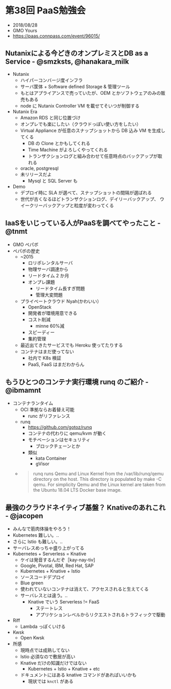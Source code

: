 第38回 PaaS勉強会
=====

- 2018/08/28
- GMO Yours
- https://paas.connpass.com/event/96015/

## Nutanixによる今どきのオンプレミスとDB as a Service - @smzksts, @hanakara_milk

- Nutanix
    - ハイパーコンバージ度インフラ
    - サーバ筐体 + Software defined Storage & 管理ツール
    - もとはアプライアンスで売っていたが、OEM とかソフトウェアのみの販売もある
    - node に Nutanix Controller VM を載せてそいつが制御する
- Nutanix Era
    - Amazon RDS と同じ位置づけ
    - オンプレでも楽にしたい（クラウドっぽい使い方をしたい）
    - Virtual Appliance が任意のスナップショットから DB 込み VM を生成してくる
        - DB の Clone とかもしてくれる
        - Time Machine がよろしくやってくれる
        - トランザクションログと組み合わせて任意時点のバックアップが取れる
    - oracle, postgresql
    - 未リリースだよ
        - Mysql と SQL Server も
- Demo
    - デプロイ時に SLA が選べて、スナップショットの間隔が選ばれる
    - 世代が古くなるほどトランザクションログ、デイリーバックアップ、 ウイークリーバックアップと粒度が変わってくる


## IaaSをいじっている人がPaaSを調べてやったこと - @tnmt

- GMO ペパボ
- ペパボの歴史
    - ~2015
        - ロリポレンタルサーバ
        - 物理サーバ調達から
        - リードタイム 2 か月
        - オンプレ課題
            - リードタイム長すぎ問題
            - 管理大変問題
    - プライベートクラウド Nyah(かわいい）
        - OpenStack
        - 開発者が環境用意できる
        - コスト削減
            - minne 60%減
        - スピーディー
        - 集約管理
    - 最近出てきたサービスでも Heroku 使ってたりする
    - コンテナはまだ使ってない
        - 社内で K8s 検証
        - PaaS, FaaS はまだわからん

## もうひとつのコンテナ実行環境 runq のご紹介 - @ibmamnt

- コンテナランタイム
    - OCI 準拠ならお着替え可能
        - runc がリファレンス
    - runq
        - https://github.com/gotoz/runq
        - コンテナの代わりに qemu/kvm が動く
        - モチベーションはセキュリティ
            - ブロックチェーンとか
        - 類似
            - kata Container
            - gVisor
    - > runq runs Qemu and Linux Kernel from the /var/lib/runq/qemu directory on the host. This directory is populated by make -C qemu. For simplicity Qemu and the Linux kernel are taken from the Ubuntu 18.04 LTS Docker base image.

## 最強のクラウドネイティブ基盤？ Knativeのあれこれ - @jacopen

- みんなで筋肉体操をやろう！
- Kubernetes 難しい。..
- さらに Istio も難しい。..
- サーバレスめっちゃ盛り上がってる
- Kubernetes + Serverless = Knative
	- ケイは発音するんだぞ［kay-nay-tiv]
	- Google, Pivotal, IBM, Red Hat, SAP
	- Kubernetes + Knative + Istio
	- ソースコードデプロイ
	- Blue green
    - 使われていないコンテナは消えて、アクセスされると生えてくる
    - サーバレスとは違う。..
        - Knative でいう Serverless != FaaS
            - ステートレス
            - アプリケションレベルからリクエストされるトラフィックで駆動
- Riff
    - Lambda っぽくいける
- Kwsk
    - Open Kwsk
- 所感
    - 現時点では成熟してない
    - Istio 必須なので敷居が高い
    - Knative だけの知識だけではない
        - Kubernetes + Istio + Knative + etc
    - ドキュメントにはある knative コマンドがあればいいかも
        - 現状では `knctl` がある

